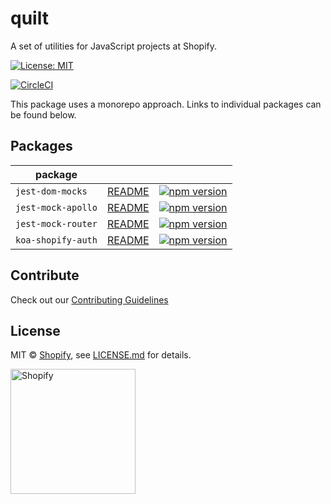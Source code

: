 # quilt

A set of utilities for JavaScript projects at Shopify.

[![License: MIT](https://img.shields.io/badge/License-MIT-green.svg)](LICENSE.md)

[![CircleCI](https://circleci.com/gh/Shopify/quilt.svg?style=svg&circle-token=8dafbec2d33dcb489dfce1e82ed37c271b26aeba)](https://circleci.com/gh/Shopify/quilt)

This package uses a monorepo approach. Links to individual packages can be found below.

## Packages

| package            |                                               |                                                                                                                                      |
| ------------------ | --------------------------------------------- | ------------------------------------------------------------------------------------------------------------------------------------ |
| `jest-dom-mocks`   | [README](packages/jest-dom-mocks/README.md)   | [![npm version](https://badge.fury.io/js/%40shopify%2Fjest-dom-mocks.svg)](https://badge.fury.io/js/%40shopify%2Fjest-dom-mocks)     |
| `jest-mock-apollo` | [README](packages/jest-mock-apollo/README.md) | [![npm version](https://badge.fury.io/js/%40shopify%2Fjest-mock-apollo.svg)](https://badge.fury.io/js/%40shopify%2Fjest-mock-apollo) |
| `jest-mock-router` | [README](packages/jest-mock-router/README.md) | [![npm version](https://badge.fury.io/js/%40shopify%2Fjest-mock-router.svg)](https://badge.fury.io/js/%40shopify%2Fjest-mock-router) |
| `koa-shopify-auth` | [README](packages/koa-shopify-auth/README.md) | [![npm version](https://badge.fury.io/js/%40shopify%2Fkoa-shopify-auth.svg)](https://badge.fury.io/js/%40shopify%2Fkoa-shopify-auth) |

## Contribute

Check out our [Contributing Guidelines](CONTRIBUTING.md)

## License

MIT &copy; [Shopify](https://shopify.com/), see [LICENSE.md](LICENSE.md) for details.

<a href="http://www.shopify.com/"><img src="https://cdn.shopify.com/assets2/press/brand/shopify-logo-main-small-f029fcaf14649a054509f6790ce2ce94d1f1c037b4015b4f106c5a67ab033f5b.png" alt="Shopify" width="200" /></a>
